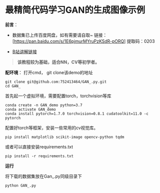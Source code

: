 # 最精简代码学习GAN的生成图像示例

**前言**：
<hp />
- 数据集已上传百度网盘，如有需要请自取~
链接：[https://pan.baidu.com/s/1E6pjmurMYruPzKSdR-pORQ] 
提取码：0203

- [B站讲解链接](https://www.bilibili.com/video/BV1934y1r7jc)
<hp />

> **该教程较为基础，适合NN，CV等初学者。** 

**配环境**：
打开cmd， git clone该demo的地址
```
git clone git@github.com:752413464/GAN_.py.git
cd GAN_
```
首先起一个虚拟环境，需要配置torch，torchvision等库
```
conda create -n GAN_demo python=3.7
conda activate GAN_demo
conda install pytorch=1.7.0 torchvision=0.8.1 cudatoolkit=11.0 -c pytorch
```
配置好torch等框架，安装一些常用的cv视觉库。
```
pip install matplotlib scikit-image opencv-python tqdm 
```
或者可以直接安装requirements.txt
```
pip install -r requirements.txt
``` 
**运行**

将下载的数据集放在Gan_.py同级目录下
```
python GAN_.py
```
